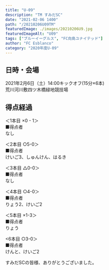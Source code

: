```yaml
---
title: "U-09"
description: "TM すみだSC"
date: "2021-02-06 1400"
path: "/20210206U09TM"
featuredImage: ./images/20210206U9.jpg
featuredImageAlt: "U09"
tags: ["ブルーイーグルス", "FC向島ユナイテッド"]
author: "FC Esblanco"
category: "2020年度U-09"
---
```


## 日時・会場

2021年2月6日（土）14:00キックオフ(15分×6本)<br>
荒川河川敷四ツ木橋緑地競技場

## 得点経過

＜1本目 ×0 - 1＞<br>
■得点者<br>
なし

＜2本目 ○5-0＞<br>
■得点者<br>
けいご3、しゅんけん、はるき

＜3本目 △0-0＞<br>
■得点者<br>
なし

＜4本目 ○4-0＞<br>
■得点者<br>
りょう2、けいご2

＜5本目 ×1-3＞<br>
■得点者<br>
りょう

<6本目 ○3-0＞<br>
■得点者<br>
けんと、けいご2




すみだSCの皆様、ありがとうございました。
